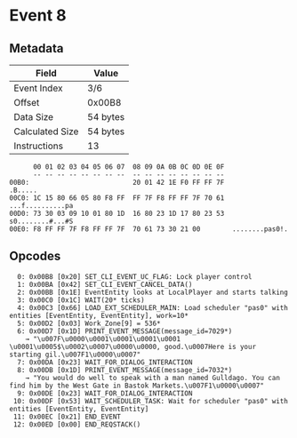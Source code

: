 # Event 8

## Metadata

| Field           | Value    |
|-----------------|----------|
| Event Index     | 3/6      |
| Offset          | 0x00B8   |
| Data Size       | 54 bytes |
| Calculated Size | 54 bytes |
| Instructions    | 13       |

```
      00 01 02 03 04 05 06 07  08 09 0A 0B 0C 0D 0E 0F
      -- -- -- -- -- -- -- --  -- -- -- -- -- -- -- --
00B0:                          20 01 42 1E F0 FF FF 7F           .B.....
00C0: 1C 15 80 66 05 80 F8 FF  FF 7F F8 FF FF 7F 70 61  ...f..........pa
00D0: 73 30 03 09 10 01 80 1D  16 80 23 1D 17 80 23 53  s0........#...#S
00E0: F8 FF FF 7F F8 FF FF 7F  70 61 73 30 21 00        ........pas0!.  
```

## Opcodes

```
  0: 0x00B8 [0x20] SET_CLI_EVENT_UC_FLAG: Lock player control
  1: 0x00BA [0x42] SET_CLI_EVENT_CANCEL_DATA()
  2: 0x00BB [0x1E] EventEntity looks at LocalPlayer and starts talking
  3: 0x00C0 [0x1C] WAIT(20* ticks)
  4: 0x00C3 [0x66] LOAD_EXT_SCHEDULER_MAIN: Load scheduler "pas0" with entities [EventEntity, EventEntity], work=10*
  5: 0x00D2 [0x03] Work_Zone[9] = 536*
  6: 0x00D7 [0x1D] PRINT_EVENT_MESSAGE(message_id=7029*)
    → "\u007F\u0000\u0001\u0001\u0001\u0001 \u0001\u0005$\u0002\u0007\u0000\u0000, good.\u0007Here is your starting gil.\u007F1\u0000\u0007"
  7: 0x00DA [0x23] WAIT_FOR_DIALOG_INTERACTION
  8: 0x00DB [0x1D] PRINT_EVENT_MESSAGE(message_id=7032*)
    → "You would do well to speak with a man named Gulldago. You can find him by the West Gate in Bastok Markets.\u007F1\u0000\u0007"
  9: 0x00DE [0x23] WAIT_FOR_DIALOG_INTERACTION
 10: 0x00DF [0x53] WAIT_SCHEDULER_TASK: Wait for scheduler "pas0" with entities [EventEntity, EventEntity]
 11: 0x00EC [0x21] END_EVENT
 12: 0x00ED [0x00] END_REQSTACK()
```
